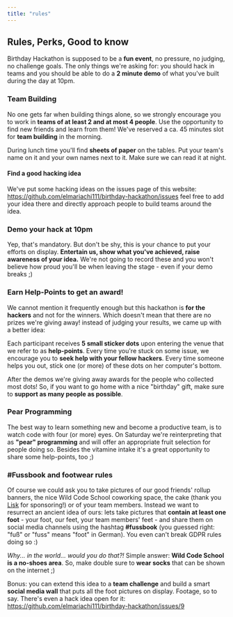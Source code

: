 ```yaml
---
title: "rules"
---
```


## Rules, Perks, Good to know

Birthday Hackathon is supposed to be a **fun event**, no pressure, no judging, no challenge goals. The only things we're asking for: you should hack in teams and you should be able to do a **2 minute demo** of what you've built during the day at 10pm.

### Team Building

No one gets far when building things alone, so we strongly encourage you to work in **teams of at least 2 and at most 4 people**. Use the opportunity to find new friends and learn from them! We've reserved a ca. 45 minutes slot for **team building** in the morning.

During lunch time you'll find **sheets of paper** on the tables. Put your team's name on it and your own names next to it. Make sure we can read it at night. 

#### Find a good hacking idea

We've put some hacking ideas on the issues page of this website: https://github.com/elmariachi111/birthday-hackathon/issues feel free to add your idea there and directly approach people to build teams around the idea. 

### Demo your hack at 10pm

Yep, that's mandatory. But don't be shy, this is your chance to put your efforts on display. **Entertain us, show what you've achieved, raise awareness of your idea.** We're not going to record these and you won't believe how proud you'll be when leaving the stage - even if your demo breaks ;) 

### Earn Help-Points to get an award!

We cannot mention it frequently enough but this hackathon is **for the hackers** and not for the winners. Which doesn't mean that there are no prizes we're giving away! instead of judging your results, we came up with a better idea:

Each participant receives **5 small sticker dots** upon entering the venue that we refer to as **help-points**. Every time you're stuck on some issue, we encourage you to **seek help with your fellow hackers**. Every time someone helps you out, stick one (or more) of these dots on her computer's bottom. 

After the demos we're giving away awards for the people who collected most dots! So, if you want to go home with a nice "birthday" gift, make sure to **support as many people as possible**.

### Pear Programming

The best way to learn something new and become a productive team, is to watch code with four (or more) eyes. On Saturday we're reinterpreting that as **"pear" programming** and will offer an appropriate fruit selection for people doing so. Besides the vitamine intake it's a great opportunity to share some help-points, too ;)

### #Fussbook and footwear rules

Of course we could ask you to take pictures of our good friends' rollup banners, the nice Wild Code School coworking space, the cake (thank you [Lisk](https://lisk.io) for sponsoring!) or of your team members. Instead we want to resurrect an ancient idea of ours: lets take pictures that **contain at least one foot** - your foot, our feet, your team members' feet - and share them on social media channels using the hashtag **#fussbook** (you guessed right: "fuß" or "fuss" means "foot" in German). You even can't break GDPR rules doing so :) 

*Why... in the world... would you do that?!* Simple answer: **Wild Code School is a no-shoes area**. So, make double sure to **wear socks** that can be shown on the internet ;)

Bonus: you can extend this idea to a **team challenge** and build a smart **social media wall** that puts all the foot pictures on display. Footage, so to say. There's even a hack idea open for it: https://github.com/elmariachi111/birthday-hackathon/issues/9




